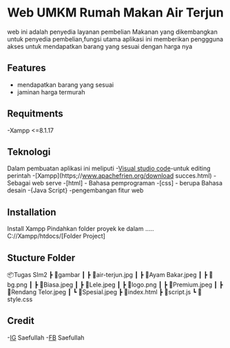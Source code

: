 # Web UMKM Rumah Makan Air Terjun
web ini adalah  penyedia layanan pembelian Makanan yang dikembangkan untuk penyedia pembelian,fungsi utama aplikasi ini memberikan penggguna akses untuk mendapatkan barang yang sesuai dengan harga nya

## Features
- mendapatkan barang yang sesuai 
- jaminan harga termurah

## Requitments
-Xampp <=8.1.17

## Teknologi
Dalam pembuatan aplikasi ini meliputi
-[Visual studio code](https://code.visualstudio.com/download#)-untuk editing perintah
-[Xampp](https;//www.apachefrien.org/download succes.html) - Sebagai web serve
-[html] - Bahasa pemprograman
-[css] - berupa Bahasa desain
-{Java Script} -pengembangan fitur web

## Installation
Install Xampp
Pindahkan folder proyek ke dalam
.....
C://Xampp/htdocs/[Folder Project]

## Stucture Folder
📦Tugas SIm2
 ┣ 📂gambar
 ┃ ┣ 📜air-terjun.jpg
 ┃ ┣ 📜Ayam Bakar.jpeg
 ┃ ┣ 📜bg.png
 ┃ ┣ 📜Biasa.jpeg
 ┃ ┣ 📜Lele.jpeg
 ┃ ┣ 📜logo.png
 ┃ ┣ 📜Premium.jpeg
 ┃ ┣ 📜Rendang Telor.jpeg
 ┃ ┗ 📜Spesial.jpeg
 ┣ 📜index.html
 ┣ 📜script.js
 ┗ 📜style.css
 ## Credit
-[IG](https://www.instagram.com/mang_epul12/) Saefullah
-[FB](https://web.facebook.com/saefullah.la.9) Saefullah